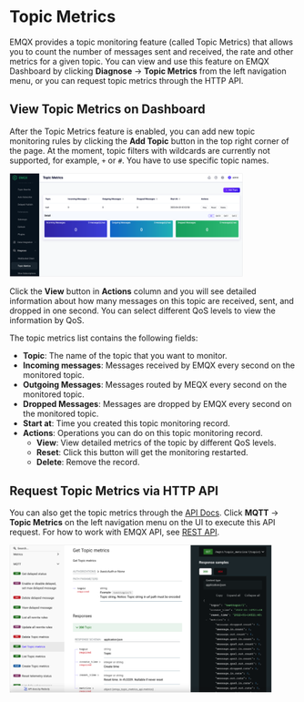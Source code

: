 # Topic Metrics

EMQX provides a topic monitoring feature (called Topic Metrics) that allows you to count the number of messages sent and received, the rate and other metrics for a given topic. You can view and use this feature on EMQX Dashboard by clicking **Diagnose** -> **Topic Metrics** from the left navigation menu, or you can request topic metrics through the HTTP API.

## View Topic Metrics on Dashboard

After the Topic Metrics feature is enabled, you can add new topic monitoring rules by clicking the **Add Topic** button in the top right corner of the page. At the moment, topic filters with wildcards are currently not supported, for example, `+` or `#`. You have to use specific topic names.

<img src="./assets/topic-metrics-ee.png" alt="topic-metrics-ee" style="zoom: 40%;" />

Click the **View** button in **Actions** column and you will see detailed information about how many messages on this topic are received, sent, and dropped in one second. You can select different QoS levels to view the information by QoS. 

The topic metrics list contains the following fields:

- **Topic**: The name of the topic that you want to monitor.
- **Incoming messages**: Messages received by EMQX every second on the monitored topic.
- **Outgoing Messages**: Messages routed by MEQX every second on the monitored topic.
- **Dropped Messages**: Messages are dropped by EMQX every second on the monitored topic.
- **Start at**: Time you created this topic monitoring record.
- **Actions**: Operations you can do on this topic monitoring record.
  - **View**: View detailed metrics of the topic by different QoS levels.
  - **Reset**: Click this button will get the monitoring restarted.
  - **Delete**: Remove the record.

## Request Topic Metrics via HTTP API

You can also get the topic metrics through the [API Docs](https://docs.emqx.com/en/enterprise/v5.0/admin/api-docs.html). Click **MQTT** -> **Topic Metrics** on the left navigation menu on the UI to execute this API request. For how to work with EMQX API, see [REST API](../admin/api.md).

<img src="./assets/topic-metrics-api-ee.png" alt="topic-metrics-api-ee" style="zoom:45%;" />
